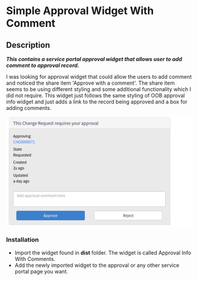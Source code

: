 # **Simple Approval Widget With Comment**

## Description

**_This contains a service portal approval widget that allows user to add comment to approval record._**

I was looking for approval widget that could allow the users to add comment and noticed the share item 'Approve with a comment'. The share item seems to be using different styling and some additional functionality which I did not require. This widget just follows the same styling of OOB approval info widget and just adds a link to the record being approved and a box for adding comments.

![Simple Approval Widget With Comment](/ApprovalWidgetWithComment/doc/images/approval_widget.png)

### Installation

- Import the widget found in **dist** folder. The widget is called Approval Info With Comments.
- Add the newly imported widget to the approval or any other service portal page you want.
